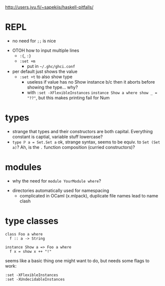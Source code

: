 http://users.jyu.fi/~sapekiis/haskell-pitfalls/

# REPL
+ no need for `;;` is nice
- OTOH how to input multiple lines
  - `:{`, `:}`
  - `:set +m`
    - put in `~/.ghc/ghci.conf`
- per default just shows the value
  - `:set +t` to also show type
    - useless if value has no Show instance b/c then it aborts before showing the type... why?
    - with `:set -XFlexibleInstances` `instance Show a where show _ = "??"`, but this makes printing fail for Num

# types
- strange that types and their constructors are both capital. Everything constant is captial, variable stuff lowercase?
- `type ℙ a = Set.Set a` ok, strange syntax, seems to be equiv. to `Set (Set a)`? Ah, is the `.` function composition (curried constructors)?

# modules
- why the need for `module YourModule where`?
+ directories automatically used for namespacing
  - complicated in OCaml (x.mlpack), duplicate file names lead to name clash

# type classes
~~~
class Foo a where
  f :: a -> String

instance Show a => Foo a where
  f x = show x ++ "!"
~~~
seems like a basic thing one might want to do, but needs some flags to work:

~~~
:set -XFlexibleInstances
:set -XUndecidableInstances
~~~
